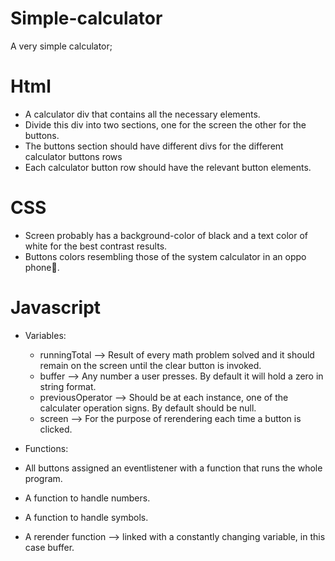 # Simple-calculator
A very simple calculator;

# Html
- A calculator div that contains all the necessary elements.
- Divide this div into two sections, one for the screen the other for the buttons.
- The buttons section should have different divs for the different calculator buttons rows
- Each calculator button row should have the relevant button elements.

# CSS
- Screen probably has a background-color of black and a text color of white for the best contrast results.
- Buttons colors resembling those of the system calculator in an oppo phone🙂.

# Javascript
- Variables: 
    - runningTotal --> Result of every math problem solved and it should remain on the screen until the clear button is invoked.
    - buffer --> Any number a user presses. By default it will hold a zero in string format.
    - previousOperator --> Should be at each instance, one of the calculater operation signs. By default should be null.
    - screen --> For the purpose of rerendering each time a button is clicked.

- Functions:

- All buttons assigned an eventlistener with a function that runs the whole program.
- A function to handle numbers.
- A function to handle symbols.
- A rerender function --> linked with a constantly changing variable, in this case buffer.